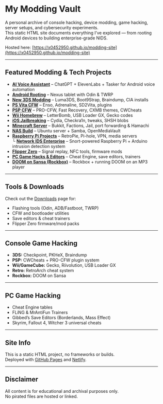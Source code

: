 # My Modding Vault

A personal archive of console hacking, device modding, game hacking, server setups, and cybersecurity experiments.  
This static HTML site documents everything I’ve explored — from rooting Android devices to building enterprise-grade NIDS.

Hosted here: [https://x0452950.github.io/modding-site](https://x0452950.github.io/modding-site)

---

## Featured Modding & Tech Projects

- **[AI Voice Assistant](voice-ai.html)** – ChatGPT + ElevenLabs + Tasker for Android voice automation
- **[Android Rooting](nexus.html)** – Nexus tablet with Odin & TWRP
- **[New 3DS Modding](3ds.html)** – Luma3DS, Boot9Strap, Braindump, CIA installs
- **[PS Vita CFW](vita.html)** – Enso, Adrenaline, SD2Vita, plugins
- **[PSP CFW](psp.html)** – PRO-CFW, Fast Recovery, CXMB themes, CWCheats
- **[Wii Homebrew](wii.html)** – LetterBomb, USB Loader GX, Gecko codes
- **[iOS Jailbreaking](ios-jailbreaking.html)** – Cydia, Checkra1n, tweaks, SHSH blobs
- **[Minecraft Server](minecraft.html)** – Bukkit, Factions, Jail, port forwarding & Hamachi
- **[NAS Build](nas.html)** – Ubuntu server + Samba, OpenMediaVault
- **[Raspberry Pi Projects](raspberry.html)** – RetroPie, Pi-hole, VPN, media servers  
  └ **[Network IDS Enterprise](https://github.com/x0452950/network-ids-enterprise)** – Snort-powered Raspberry Pi + Arduino intrusion detection system
- **[Flipper Zero](flipper-zero.html)** – Signal replay, NFC tools, firmware mods
- **[PC Game Hacks & Editors](pc-game-hacks.html)** – Cheat Engine, save editors, trainers
- **[DOOM on Sansa (Rockbox)](doom.html)** – Rockbox + running DOOM on an MP3 player

---

## Tools & Downloads

Check out the [Downloads](downloads.html) page for:
- Flashing tools (Odin, ADB/Fastboot, TWRP)
- CFW and bootloader utilities
- Save editors & cheat trainers
- Flipper Zero firmware/mod packs

---

## Console Game Hacking

- **3DS:** Checkpoint, PKHeX, Braindump
- **PSP:** CWCheats + PRO-CFW plugin system
- **Wii/GameCube:** Gecko, Riivolution, USB Loader GX
- **Retro:** RetroArch cheat system
- **Rockbox:** DOOM on Sansa

---

## PC Game Hacking

- Cheat Engine tables
- FLiNG & MrAntiFun Trainers
- Gibbed’s Save Editors (Borderlands, Mass Effect)
- Skyrim, Fallout 4, Witcher 3 universal cheats

---

## Site Info

This is a static HTML project, no frameworks or builds.  
Deployed with [GitHub Pages](https://pages.github.com) and [Netlify](https://www.netlify.com).

---

## Disclaimer

All content is for educational and archival purposes only.  
No pirated files are hosted or linked.
